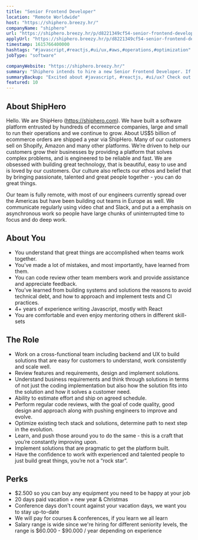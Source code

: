 ```yaml
---
title: "Senior Frontend Developer"
location: "Remote Worldwide"
host: "https://shiphero.breezy.hr/"
companyName: "shiphero"
url: "https://shiphero.breezy.hr/p/d8221349cf54-senior-frontend-developer"
applyUrl: "https://shiphero.breezy.hr/p/d8221349cf54-senior-frontend-developer/apply"
timestamp: 1615766400000
hashtags: "#javascript,#reactjs,#ui/ux,#aws,#operations,#optimization"
jobType: "software"

companyWebsite: "https://shiphero.breezy.hr/"
summary: "Shiphero intends to hire a new Senior Frontend Developer. If you have 4+ years of experience writing Javascript, mostly with React, consider applying."
summaryBackup: "Excited about #javascript, #reactjs, #ui/ux? Check out this job post!"
featured: 10
---
```


## About ShipHero

Hello. We are ShipHero (https://shiphero.com). We have built a software platform entrusted by hundreds of ecommerce companies, large and small to run their operations and we continue to grow. About US$5 billion of ecommerce orders are shipped a year via ShipHero. Many of our customers sell on Shopify, Amazon and many other platforms. We’re driven to help our customers grow their businesses by providing a platform that solves complex problems, and is engineered to be reliable and fast. We are obsessed with building great technology, that is beautiful, easy to use and is loved by our customers. Our culture also reflects our ethos and belief that by bringing passionate, talented and great people together - you can do great things.

Our team is fully remote, with most of our engineers currently spread over the Americas but have been building out teams in Europe as well. We communicate regularly using video chat and Slack, and put a a emphasis on asynchronous work so people have large chunks of uninterrupted time to focus and do deep work.

## About You

*   You understand that great things are accomplished when teams work together.
*   You’ve made a lot of mistakes, and most importantly, have learned from them.
*   You can code review other team members work and provide assistance and appreciate feedback.
*   You’ve learned from building systems and solutions the reasons to avoid technical debt, and how to approach and implement tests and CI practices.
*   4+ years of experience writing Javascript, mostly with React
*   You are comfortable and even enjoy mentoring others in different skill-sets

## The Role

*   Work on a cross-functional team including backend and UX to build solutions that are easy for customers to understand, work consistently and scale well.
*   Review features and requirements, design and implement solutions.
*   Understand business requirements and think through solutions in terms of not just the coding implementation but also how the solution fits into the solution and how it solves a customer need.
*   Ability to estimate effort and ship on agreed schedule.
*   Perform regular code reviews, with the goal of code quality, good design and approach along with pushing engineers to improve and evolve.
*   Optimize existing tech stack and solutions, determine path to next step in the evolution.
*   Learn, and push those around you to do the same - this is a craft that you’re constantly improving upon.
*   Implement solutions that are pragmatic to get the platform built.
*   Have the confidence to work with experienced and talented people to just build great things, you’re not a “rock star”.

## Perks

*   $2.500 so you can buy any equipment you need to be happy at your job
*   20 days paid vacation + new year & Christmas
*   Conference days don't count against your vacation days, we want you to stay up-to-date
*   We will pay for courses & conferences, if you learn we all learn
*   Salary range is wide since we're hiring for different seniority levels, the range is $60.000 - $90.000 / year depending on experience
